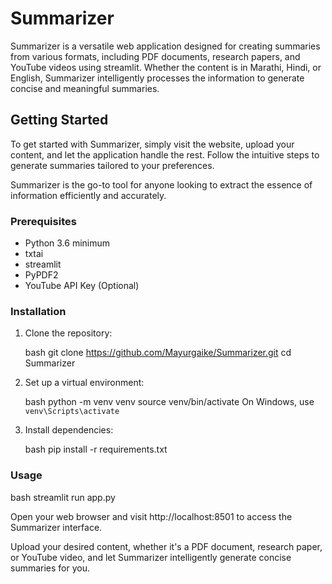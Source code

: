 # Summarizer

Summarizer is a versatile web application designed for creating summaries from various formats, including PDF documents, research papers, and YouTube videos using streamlit. Whether the content is in Marathi, Hindi, or English, Summarizer intelligently processes the information to generate concise and meaningful summaries.

## Getting Started

To get started with Summarizer, simply visit the website, upload your content, and let the application handle the rest. Follow the intuitive steps to generate summaries tailored to your preferences.

Summarizer is the go-to tool for anyone looking to extract the essence of information efficiently and accurately.

### Prerequisites

- Python 3.6 minimum
- txtai
- streamlit
- PyPDF2
- YouTube API Key (Optional)

### Installation

1. Clone the repository:

   bash
   git clone https://github.com/Mayurgaike/Summarizer.git
   cd Summarizer

   

2. Set up a virtual environment:

   bash
   python -m venv venv
   source venv/bin/activate
   On Windows, use `venv\Scripts\activate`
   

3. Install dependencies:

   bash
   pip install -r requirements.txt
   

### Usage

bash
streamlit run app.py


Open your web browser and visit http://localhost:8501 to access the Summarizer interface.

Upload your desired content, whether it's a PDF document, research paper, or YouTube video, and let Summarizer intelligently generate concise summaries for you.
